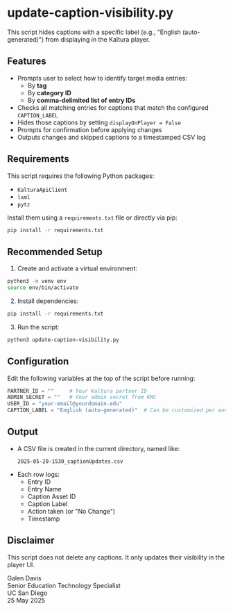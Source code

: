 # update-caption-visibility.py

This script hides captions with a specific label (e.g., "English (auto-generated)") from displaying in the Kaltura player.

## Features

- Prompts user to select how to identify target media entries:
  - By **tag**
  - By **category ID**
  - By **comma-delimited list of entry IDs**
- Checks all matching entries for captions that match the configured `CAPTION_LABEL`
- Hides those captions by setting `displayOnPlayer = False`
- Prompts for confirmation before applying changes
- Outputs changes and skipped captions to a timestamped CSV log

## Requirements

This script requires the following Python packages:
- `KalturaApiClient`
- `lxml`
- `pytz`

Install them using a `requirements.txt` file or directly via pip:
```bash
pip install -r requirements.txt
```

## Recommended Setup

1. Create and activate a virtual environment:
```bash
python3 -m venv env
source env/bin/activate
```

2. Install dependencies:
```bash
pip install -r requirements.txt
```

3. Run the script:
```bash
python3 update-caption-visibility.py
```

## Configuration

Edit the following variables at the top of the script before running:

```python
PARTNER_ID = ""     # Your Kaltura partner ID
ADMIN_SECRET = ""   # Your admin secret from KMC
USER_ID = "your-email@yourdomain.edu"
CAPTION_LABEL = "English (auto-generated)"  # Can be customized per environment
```

## Output

- A CSV file is created in the current directory, named like:
  ```
  2025-05-20-1530_captionUpdates.csv
  ```
- Each row logs:
  - Entry ID
  - Entry Name
  - Caption Asset ID
  - Caption Label
  - Action taken (or "No Change")
  - Timestamp

## Disclaimer

This script does not delete any captions. It only updates their visibility in the player UI.

Galen Davis  
Senior Education Technology Specialist  
UC San Diego  
25 May 2025
